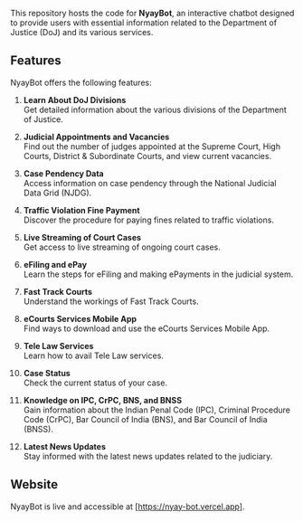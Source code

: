 This repository hosts the code for **NyayBot**, an interactive chatbot designed to provide users with essential information related to the Department of Justice (DoJ) and its various services.

## Features

NyayBot offers the following features:

1. **Learn About DoJ Divisions**  
   Get detailed information about the various divisions of the Department of Justice.

2. **Judicial Appointments and Vacancies**  
   Find out the number of judges appointed at the Supreme Court, High Courts, District & Subordinate Courts, and view current vacancies.

3. **Case Pendency Data**  
   Access information on case pendency through the National Judicial Data Grid (NJDG).

4. **Traffic Violation Fine Payment**  
   Discover the procedure for paying fines related to traffic violations.

5. **Live Streaming of Court Cases**  
   Get access to live streaming of ongoing court cases.

6. **eFiling and ePay**  
   Learn the steps for eFiling and making ePayments in the judicial system.

7. **Fast Track Courts**  
   Understand the workings of Fast Track Courts.

8. **eCourts Services Mobile App**  
   Find ways to download and use the eCourts Services Mobile App.

9. **Tele Law Services**  
   Learn how to avail Tele Law services.

10. **Case Status**  
    Check the current status of your case.

11. **Knowledge on IPC, CrPC, BNS, and BNSS**  
    Gain information about the Indian Penal Code (IPC), Criminal Procedure Code (CrPC), Bar Council of India (BNS), and Bar Council of India (BNSS).

12. **Latest News Updates**  
    Stay informed with the latest news updates related to the judiciary.

## Website

NyayBot is live and accessible at [https://nyay-bot.vercel.app].
